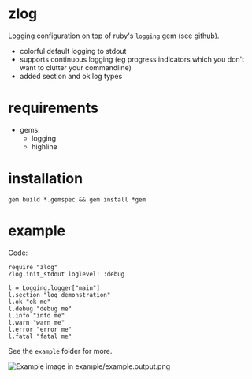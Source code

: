 # zlog

Logging configuration on top of ruby's `logging` gem (see [github](https://github.com/TwP/logging)).

* colorful default logging to stdout
* supports continuous logging (eg progress indicators which you don't want to clutter your commandline)
* added section and ok log types

# requirements

* gems:
  * logging
  * highline

# installation

    gem build *.gemspec && gem install *gem

# example

Code:

    require "zlog"
    Zlog.init_stdout loglevel: :debug

    l = Logging.logger["main"]
    l.section "log demonstration"
    l.ok "ok me"
    l.debug "debug me"
    l.info "info me"
    l.warn "warn me"
    l.error "error me"
    l.fatal "fatal me"


See the `example` folder for more.

![Example image in example/example.output.png](https://raw.github.com/arlimus/zlog/master/example/example.output.png)
